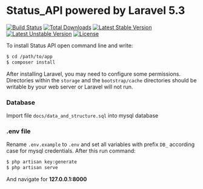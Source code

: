 # Status_API powered by Laravel 5.3

[![Build Status](https://travis-ci.org/laravel/framework.svg)](https://travis-ci.org/laravel/framework)
[![Total Downloads](https://poser.pugx.org/laravel/framework/d/total.svg)](https://packagist.org/packages/laravel/framework)
[![Latest Stable Version](https://poser.pugx.org/laravel/framework/v/stable.svg)](https://packagist.org/packages/laravel/framework)
[![Latest Unstable Version](https://poser.pugx.org/laravel/framework/v/unstable.svg)](https://packagist.org/packages/laravel/framework)
[![License](https://poser.pugx.org/laravel/framework/license.svg)](https://packagist.org/packages/laravel/framework)

To install Status API open command line and write:
```sh
$ cd /path/to/app
$ composer install
```
After installing Laravel, you may need to configure some permissions. Directories within the `storage` and the `bootstrap/cache` directories should be writable by your web server or Laravel will not run.

### Database

Import file `docs/data_and_structure.sql` into mysql database

### .env file

Rename `.env.example` to `.env` and set all variables with prefix `DB_` according case for mysql credentials. After this run command:

```sh
$ php artisan key:generate
$ php artisan serve
```

And navigate for **127.0.0.1:8000**
